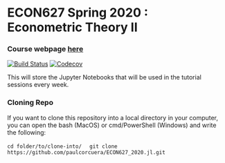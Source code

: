 # ECON627 Spring 2020 : Econometric Theory II

### Course webpage [here](https://faculty.arts.ubc.ca/vmarmer/econ627/index.htm)
[![Build Status](https://travis-ci.com/paulcorcuera/ECON627_2020.jl.svg?branch=master)](https://travis-ci.com/paulcorcuera/ECON627_2020.jl)
[![Codecov](https://codecov.io/gh/paulcorcuera/ECON627_2020.jl/branch/master/graph/badge.svg)](https://codecov.io/gh/paulcorcuera/ECON627_2020.jl)

This will store the Jupyter Notebooks that will be used in the tutorial sessions every week. 

### Cloning Repo

If you want to clone this repository into a local directory in your computer, you can open the bash (MacOS) or cmd/PowerShell (Windows)
and write the following:

``
cd folder/to/clone-into/  
``
``
git clone https://github.com/paulcorcuera/ECON627_2020.jl.git
``
